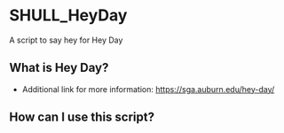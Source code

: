 # SHULL_HeyDay
A script to say hey for Hey Day

## What is Hey Day?

- Additional link for more information: https://sga.auburn.edu/hey-day/ 

## How can I use this script?

